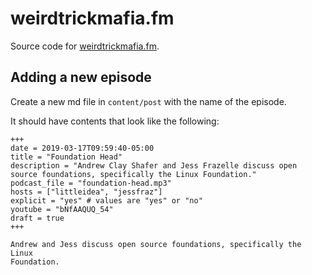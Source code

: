 # weirdtrickmafia.fm

Source code for [weirdtrickmafia.fm](https://weirdtrickmafia.fm).

## Adding a new episode

Create a new md file in `content/post` with the name of the episode.

It should have contents that look like the following:

```
+++
date = 2019-03-17T09:59:40-05:00
title = "Foundation Head"
description = "Andrew Clay Shafer and Jess Frazelle discuss open source foundations, specifically the Linux Foundation."
podcast_file = "foundation-head.mp3"
hosts = ["littleidea", "jessfraz"]
explicit = "yes" # values are "yes" or "no"
youtube = "bNfAAQUQ_54"
draft = true
+++

Andrew and Jess discuss open source foundations, specifically the Linux
Foundation.
```
